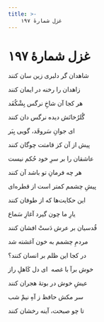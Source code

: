 ```yaml
---
title: >-
    غزل شمارهٔ ۱۹۷
---
```

# غزل شمارهٔ ۱۹۷

<div class="b" id="bn1"><div class="m1"><p>شاهدان گر دلبری زین سان کنند</p></div>
<div class="m2"><p>زاهدان را رخنه در ایمان کنند</p></div></div>
<div class="b" id="bn2"><div class="m1"><p>هر کجا آن شاخِ نرگس بِشْکُفَد</p></div>
<div class="m2"><p>گُلرُخانَش دیده نرگس دان کنند</p></div></div>
<div class="b" id="bn3"><div class="m1"><p>ای جوانِ سَروقَد، گویی بِبَر</p></div>
<div class="m2"><p>پیش از آن کز قامتت چوگان کنند</p></div></div>
<div class="b" id="bn4"><div class="m1"><p>عاشقان را بر سرِ خود حُکم نیست</p></div>
<div class="m2"><p>هر چه فرمانِ تو باشد آن کنند</p></div></div>
<div class="b" id="bn5"><div class="m1"><p>پیشِ چشمم کمتر است از قطره‌ای</p></div>
<div class="m2"><p>این حکایت‌ها که از طوفان کنند</p></div></div>
<div class="b" id="bn6"><div class="m1"><p>یارِ ما چون گیرد آغازِ سَماع</p></div>
<div class="m2"><p>قُدسیان بر عرش دَستْ افشان کنند</p></div></div>
<div class="b" id="bn7"><div class="m1"><p>مردمِ چشمم به خون آغشته شد</p></div>
<div class="m2"><p>در کجا این ظلم بر انسان کنند؟</p></div></div>
<div class="b" id="bn8"><div class="m1"><p>خوش برآ با غصه  ای دل کَاهلِ راز</p></div>
<div class="m2"><p>عیشِ خوش در بوتهٔ هجران کنند</p></div></div>
<div class="b" id="bn9"><div class="m1"><p>سر مکش حافظ ز آهِ نیمْ شب</p></div>
<div class="m2"><p>تا چو صبحت، آینه رخشان کنند</p></div></div>
